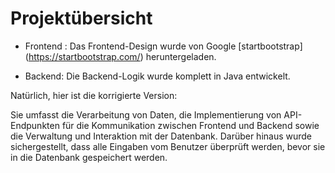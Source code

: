 # Projektübersicht
+ Frontend :
Das Frontend-Design wurde von Google [startbootstrap] (https://startbootstrap.com/) heruntergeladen. 

+ Backend:  Die Backend-Logik wurde komplett in Java entwickelt.

Natürlich, hier ist die korrigierte Version:

Sie umfasst die Verarbeitung von Daten, die Implementierung von API-Endpunkten für die Kommunikation zwischen Frontend und Backend sowie die Verwaltung und Interaktion mit der Datenbank. 
Darüber hinaus wurde sichergestellt, dass alle Eingaben vom Benutzer überprüft werden, bevor sie in die Datenbank gespeichert werden.
